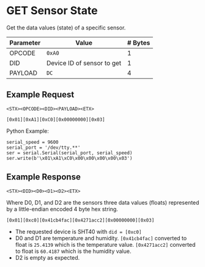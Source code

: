 # GET Sensor State

Get the data values (state) of a specific sensor.

| Parameter | Value | # Bytes |
|-----------|-------|-------|
| OPCODE | `0xA0` | 1 |
| DID | Device ID of sensor to get | 1 |
| PAYLOAD | `DC` | 4 |

## Example Request

```
<STX><OPCODE><DID><PAYLOAD><ETX>
```

```
[0x01][0xA1][0xC0][0x00000000][0x03]
```

Python Example:

```
serial_speed = 9600
serial_port = '/dev/tty.**'
ser = serial.Serial(serial_port, serial_speed)
ser.write(b'\x01\xA1\xC0\x00\x00\x00\x00\x03')
```

## Example Response

```
<STX><DID><D0><D1><D2><ETX>
```

Where D0, D1, and D2 are the sensors three data values (floats) represented by a little-endian encoded 4 byte hex string.

```
[0x01][0xc0][0x41cb4fac][0x4271acc2][0x00000000][0x03]
```

* The requested device is SHT40 with `did = [0xc0]`
* D0 and D1 are temperature and humidity. `[0x41cb4fac]` converted to float is `25.4139` which is the temperature value. `[0x4271acc2]` converted to float is `60.4187` which is the humidity value.
* D2 is empty as expected.

